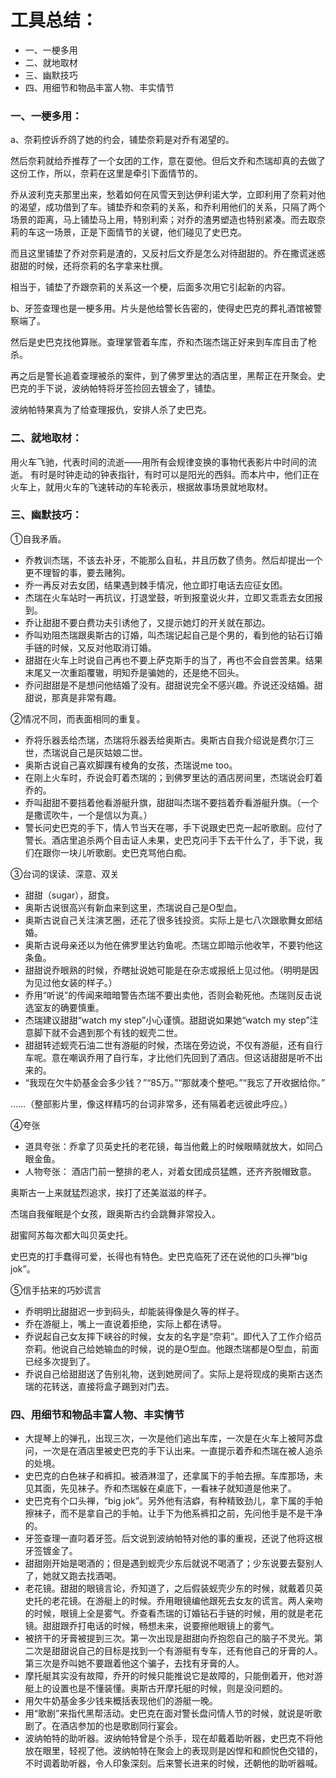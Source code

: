 # 工具总结：
- 一、一梗多用
- 二、就地取材
- 三、幽默技巧
- 四、用细节和物品丰富人物、丰实情节

### 一、一梗多用：
a、奈莉控诉乔鸽了她的约会，铺垫奈莉是对乔有渴望的。

然后奈莉就给乔推荐了一个女团的工作，意在耍他。但后文乔和杰瑞却真的去做了这份工作，所以，奈莉在这里是牵引下面情节的。

乔从波利克夫那里出来，愁着如何在风雪天到达伊利诺大学，立即利用了奈莉对他的渴望，成功借到了车。铺垫乔和奈莉的关系，和乔利用他们的关系，只隔了两个场景的距离，马上铺垫马上用，特别利索；对乔的渣男塑造也特别紧凑。而去取奈莉的车这一场景，正是下面情节的关键，他们碰见了史巴克。

而且这里铺垫了乔对奈莉是渣的，又反衬后文乔是怎么对待甜甜的。乔在撒谎迷惑甜甜的时候，还将奈莉的名字拿来杜撰。

相当于，铺垫了乔跟奈莉的关系这一个梗，后面多次用它引起新的内容。

b、牙签查理也是一梗多用。片头是他给警长告密的，使得史巴克的葬礼酒馆被警察端了。

然后是史巴克找他算账。查理掌管着车库，乔和杰瑞杰瑞正好来到车库目击了枪杀。

再之后是警长追着查理被杀的案件，到了佛罗里达的酒店里，黑帮正在开聚会。史巴克的手下说，波纳帕特将牙签捡回去镀金了，铺垫。

波纳帕特果真为了给查理报仇，安排人杀了史巴克。


### 二、就地取材：
用火车飞驰，代表时间的流逝——用所有会规律变换的事物代表影片中时间的流逝。
有时是时钟走动的钟表指针，有时可以是阳光的西斜。而本片中，他们正在火车上，就用火车的飞速转动的车轮表示，根据故事场景就地取材。

### 三、幽默技巧：

①自我矛盾。
- 乔教训杰瑞，不该去补牙，不能那么自私，并且历数了债务。然后却提出一个更不理智的事，要去赌狗。
- 乔一再反对去女团，结果遇到棘手情况，他立即打电话去应征女团。
- 杰瑞在火车站时一再抗议，打退堂鼓，听到报童说火并，立即又乖乖去女团报到。
- 乔让甜甜不要白费功夫引诱他了，又提示她灯的开关就在那边。
- 乔叫劝阻杰瑞跟奥斯古的订婚，叫杰瑞记起自己是个男的，看到他的钻石订婚手链的时候，又反对他取消订婚。
- 甜甜在火车上时说自己再也不要上萨克斯手的当了，再也不会自尝苦果。结果末尾又一次重蹈覆辙，明知乔是骗她的，还是绝不回头。
- 乔问甜甜是不是想问他结婚了没有。甜甜说完全不感兴趣。乔说还没结婚。甜甜说，那真是非常有趣。

②情况不同，而表面相同的重复。
- 乔将乐器丢给杰瑞，杰瑞将乐器丢给奥斯古。奥斯古自我介绍说是费尔汀三世，杰瑞说自己是灰姑娘二世。
- 奥斯古说自己喜欢脚踝有棱角的女孩，杰瑞说me too。
- 在刚上火车时，乔说会盯着杰瑞的；到佛罗里达的酒店房间里，杰瑞说会盯着乔的。
- 乔叫甜甜不要挡着他看游艇升旗，甜甜叫杰瑞不要挡着乔看游艇升旗。（一个是撒谎吹牛，一个是信以为真。）
- 警长问史巴克的手下，情人节当天在哪，手下说跟史巴克一起听歌剧。应付了警长。酒店里追杀两个目击证人未果，史巴克问手下去干什么了，手下说，我们在跟你一块儿听歌剧。史巴克骂他白痴。

③台词的误读、深意、双关
- 甜甜（sugar），甜食。
- 奥斯古说很高兴有新血来到这里，杰瑞说自己是O型血。
- 奥斯古说自己关注演艺圈，还花了很多钱投资。实际上是七八次跟歌舞女郎结婚。
- 奥斯古说母亲还以为他在佛罗里达钓鱼呢。杰瑞立即暗示他收竿，不要钓他这条鱼。
- 甜甜说乔眼熟的时候，乔瞎扯说她可能是在杂志或报纸上见过他。（明明是因为见过他女装的样子。）
- 乔用“听说”的传闻来暗暗警告杰瑞不要出卖他，否则会勒死他。杰瑞则反击说选室友的确要慎重。
- 杰瑞建议甜甜“watch my step”小心谨慎。甜甜说如果她“watch my step”注意脚下就不会遇到那个有钱的蚬壳二世。
- 甜甜转述蚬壳石油二世有游艇的时候，杰瑞在旁边说，不仅有游艇，还有自行车呢。意在嘲讽乔用了自行车，才比他们先回到了酒店。但这话甜甜是听不出来的。
- “我现在欠牛奶基金会多少钱？”“85万。”“那就凑个整吧。”“我忘了开收据给你。”

……（整部影片里，像这样精巧的台词非常多，还有隔着老远彼此呼应。）

④夸张
- 道具夸张：乔拿了贝英史托的老花镜，每当他戴上的时候眼睛就放大，如同凸眼金鱼。
- 人物夸张：
酒店门前一整排的老人，对着女团成员猛瞧，还齐齐脱帽致意。

奥斯古一上来就猛烈追求，挨打了还美滋滋的样子。

杰瑞自我催眠是个女孩，跟奥斯古约会跳舞非常投入。

甜蜜阿苏每次都大叫贝英史托。

史巴克的打手蠢得可爱，长得也有特色。史巴克临死了还在说他的口头禅“big jok”。

⑤信手拈来的巧妙谎言
- 乔明明比甜甜迟一步到码头，却能装得像是久等的样子。
- 乔在游艇上，嘴上一直说着拒绝，实际上都在诱导。
- 乔说起自己女友摔下峡谷的时候，女友的名字是“奈莉”。即代入了工作介绍员奈莉。他说自己给她输血的时候，说的是O型血。他跟杰瑞都是O型血，前面已经多次提到了。
- 乔说自己给甜甜送了告别礼物，送到她房间了。实际上是将现成的奥斯古送杰瑞的花转送，直接将盒子踢到对门去。

### 四、用细节和物品丰富人物、丰实情节

- 大提琴上的弹孔，出现三次，一次是他们逃出车库，一次是在火车上被阿苏盘问，一次是在酒店里被史巴克的手下认出来。一直提示着乔和杰瑞在被人追杀的处境。
- 史巴克的白色袜子和裤扣。被酒淋湿了，还拿属下的手帕去擦。车库那场，未见其面，先见袜子。乔和杰瑞躲在桌底下，一看袜子就知道是他来了。
- 史巴克有个口头禅，“big jok”。另外他有洁癖，有种精致劲儿，拿下属的手帕擦袜子，而不是拿自己的手帕。让手下为他系裤扣之前，先问他手是不是干净的。
- 牙签查理一直叼着牙签。后文说到波纳帕特对他的事的重视，还说了他将这根牙签镀金了。
- 甜甜刚开始是喝酒的；但是遇到蚬壳少东后就说不喝酒了；少东说要去娶别人了，她就又跑去找酒喝。
- 老花镜。甜甜的眼镜言论，乔知道了，之后假装蚬壳少东的时候，就戴着贝英史托的老花镜。在游艇上的时候。乔用眼镜编他跟死去女友的谎言。两人亲吻的时候，眼镜上全是雾气。乔查看杰瑞的订婚钻石手链的时候，用的就是老花镜。甜甜跟乔打电话的时候，畅想未来，说要擦他眼镜上的雾气。
- 被挤干的牙膏被提到三次。第一次出现是甜甜向乔抱怨自己的脑子不灵光。第二次是甜甜说自己的目标是找到一个有游艇有专车，还有他自己的牙膏的人。第三次是乔叫她不要跟着他这个骗子，去找有牙膏的人。
- 摩托艇其实没有故障，乔开的时候只能推说它是故障的，只能倒着开，他对游艇上的设置也是不懂装懂。奥斯古开摩托艇的时候，则是没问题的。
- 用欠牛奶基金多少钱来概括表现他们的游艇一晚。
- 用“歌剧”来指代黑帮活动。史巴克在面对警长盘问情人节的时候，就说是听歌剧了。在酒店参加的也是歌剧同行宴会。
- 波纳帕特的助听器。波纳帕特曾是个杀手，现在却戴着助听器，史巴克不将他放在眼里，轻视了他。波纳帕特在聚会上的表现则是凶悍和和颜悦色交错的，不时调着助听器，令人印象深刻。后来警长进来的时候，还朝他的助听器喊。
